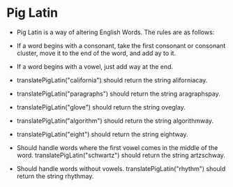 # Pig Latin

* Pig Latin is a way of altering English Words. The rules are as follows:

- If a word begins with a consonant, take the first consonant or consonant cluster, move it to the end of the word, and add ay to it.

- If a word begins with a vowel, just add way at the end.



* translatePigLatin("california") should return the string aliforniacay.

* translatePigLatin("paragraphs") should return the string aragraphspay.

* translatePigLatin("glove") should return the string oveglay.

* translatePigLatin("algorithm") should return the string algorithmway.

* translatePigLatin("eight") should return the string eightway.

* Should handle words where the first vowel comes in the middle of the word. translatePigLatin("schwartz") should return the string artzschway.

* Should handle words without vowels. translatePigLatin("rhythm") should return the string rhythmay.
